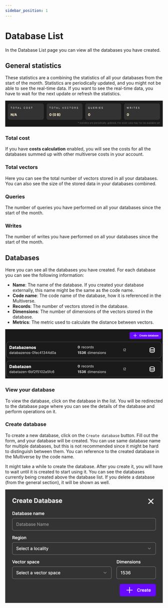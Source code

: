 ```yaml
---
sidebar_position: 1
---
```


# Database List

In the Database List page you can view all the databases you have created.

## General statistics

These statistics are a combining the statistics of all your databases from the start of the month. Statistics are
periodically updated, and you might not be able to see the real-time data. If you want to see the real-time data, you have
to wait for the next update or refresh the statistics.

![General statistics](../../../static/ui-docs-img/gen-stats.png)

### Total cost

If you have **costs calculation** enabled, you will see the costs for all the databases summed up with other multiverse
costs in your account.

### Total vectors

Here you can see the total number of vectors stored in all your databases. You can also see the size of the stored data
in your databases combined.

### Queries

The number of queries you have performed on all your databases since the start of the month.

### Writes

The number of writes you have performed on all your databases since the start of the month.

## Databases

Here you can see all the databases you have created. For each database you can see the following information:
- **Name**: The name of the database. If you created your database externally, this name might be the same as the code name.
- **Code name**: The code name of the database, how it is referenced in the Multiverse.
- **Records**: The number of vectors stored in the database.
- **Dimensions**: The number of dimensions of the vectors stored in the database.
- **Metrics**: The metric used to calculate the distance between vectors.

![Database list](../../../static/ui-docs-img/db-list.png)

### View your database

To view the database, click on the database in the list. You will be redirected to the database page where you can see the
details of the database and perform operations on it.

### Create database

To create a new database, click on the `Create database` button. Fill out the form, and your database will be created. You
can use same database name for multiple databases, but this is not recommended since it might be hard to distinguish between
them. You can reference to the created database in the Multiverse by the code name.

It might take a while to create the database. After you create it, you will have to wait until it is created to start using
it. You can see the databases currently being created above the database list. If you delete a database (from the general section),
it will be shown as well.

![Create database](../../../static/ui-docs-img/create-db.png)
